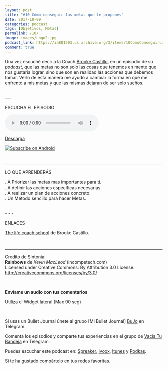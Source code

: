 ```yaml
---
layout: post 
title: "#10-Cómo conseguir las metas que te propones"
date: 2017-10-09
categories: podcast
tags: [Objetivos, Metas]
permalink: /10/
image: images/Logo2.jpg
podcast_link: https://ia801503.us.archive.org/3/items/10ComoConseguirLasMetasQueTePropones/10-Como%20conseguir%20las%20metas%20que%20te%20propones.mp3
comment: true
---
```


Una vez escuché decir a la Coach [Brooke Castillo](https://thelifecoachschool.com/category/podcasts/), en un episodio de su *podcast*, que las metas no son solo las cosas que tenemos en mente que nos gustaría lograr, sino que son en realidad las acciones que debemos tomar. Verlo de esta manera me ayudó a cambiar la forma en que me enfrento a mis metas y que las mismas dejaran de ser solo sueños.

<br>
---

ESCUCHA EL EPISODIO  

 <audio controls>
  <source src="{{ page.podcast_link }}" type="audio/mp3">
</audio>


[Descarga][mp3]

<a href="http://subscribeonandroid.com/feeds.feedburner.com/Vaciatubandeja" title="Subscribe on Android"><img src="https://assets.blubrry.com/soa/BadgeLarge.png" alt="Subscribe on Android" style="border:0;" /></a>

<br>

- - -
LO QUE APRENDERÁS  

. A Priorizar las metas mas importantes para ti.  
. A definir las acciones específicas necesarias.  
. A realizar un plan de acciones concreto.  
. Un Método sencillo para hacer Metas.  

<br>
- - -

ENLACES  

[The life coach school](https://thelifecoachschool.com/) de Brooke Castillo.  

<br>

---

Credito de Sintonia:  
**Rainbows** de *Kevin MacLeod* (incompetech.com)  
Licensed under Creative Commons: By Attribution 3.0 License.  
http://creativecommons.org/licenses/by/3.0/  
    
<br>

<p><b>Envíame un audio con tus comentarios</b></p>    
<p>Utiliza el Widget lateral (Max 90 seg)</p>  
<br>

Si usas un Bullet Journal únete al grupo [Mi Bullet Journal] [BuJo] en Telegram.  

Comenta los episodios y comparte tus experiencias en el grupo de [Vacía Tu Bandeja][Telegram] en Telegram.  

Puedes escuchar este podcast en:
[Spreaker][Spreaker], [Ivoox][Ivoox], [Itunes][Itunes] y [Podkas][Podkas]. 


<!-- Begin SpeakPipe code -->
<script type="text/javascript">
(function(d){
var app = d.createElement('script'); app.type = 'text/javascript'; app.async = true;
var pt = ('https:' == document.location.protocol ? 'https://' : 'http://');
app.src = pt + 'www.speakpipe.com/loader/yhsyurkhlpn9hdopjhkvjrkkw9poz473.js';
var s = d.getElementsByTagName('script')[0]; s.parentNode.insertBefore(app, s);
})(document);
</script>
<!-- End SpeakPipe code -->



Si te ha gustado compártelo en tus redes favoritas.  



[Spreaker]: https://www.spreaker.com/show/2177636
[Ivoox]: http://www.ivoox.com/podcast-vacia-tu-bandeja_sq_f1388960_1.html
[Itunes]: https://itunes.apple.com/es/podcast/vac%C3%ADa-tu-bandeja/id1212390900?mt=2
[Podkas]: http://www.podkas.com/directorio/vacia-tu-bandeja-de-lormez16/
[Telegram]: http://t.me/Vaciatubandeja
[BuJo]: http://t.me/miBulletJournal
[mp3]: https://ia801503.us.archive.org/3/items/10ComoConseguirLasMetasQueTePropones/10-Como%20conseguir%20las%20metas%20que%20te%20propones.mp3
